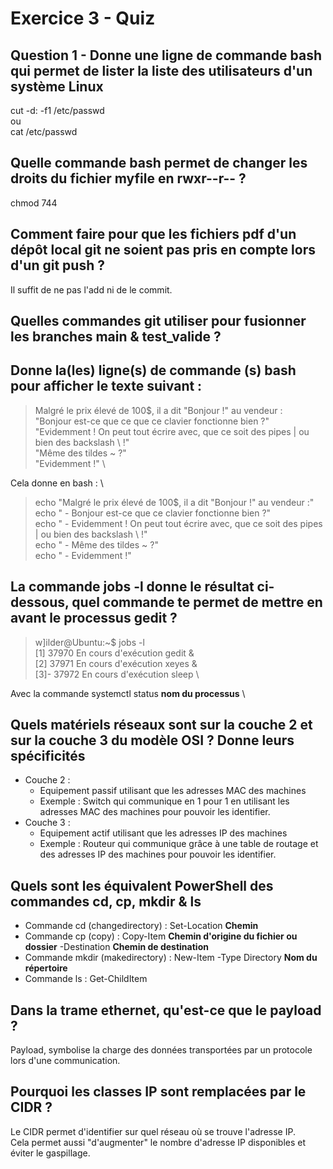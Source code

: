 # Exercice 3 - Quiz

## Question 1 - Donne une ligne de commande bash qui permet de lister la liste des utilisateurs d'un système Linux
cut -d: -f1 /etc/passwd \
ou \
cat /etc/passwd

## Quelle commande bash permet de changer les droits du fichier myfile en rwxr--r-- ?
chmod 744

## Comment faire pour que les fichiers pdf d'un dépôt local git ne soient pas pris en compte lors d'un git push ?
Il suffit de ne pas l'add ni de le commit.

## Quelles commandes git utiliser pour fusionner les branches main & test_valide ?

## Donne la(les) ligne(s) de commande (s) bash pour afficher le texte suivant :
> Malgré le prix élevé de 100$, il a dit "Bonjour !" au vendeur : \
  "Bonjour est-ce que ce que ce clavier fonctionne bien ?" \
  "Evidemment ! On peut tout écrire avec, que ce soit des pipes | ou bien des backslash \\ !" \
  "Même des tildes ~ ?" \
  "Evidemment !" \

Cela donne en bash : \
> echo "Malgré le prix élevé de 100$, il a dit "Bonjour !" au vendeur :" \
  echo "  - Bonjour est-ce que ce clavier fonctionne bien ?" \
  echo "  - Evidemment ! On peut tout écrire avec, que ce soit des pipes | ou bien des backslash \\ !" \
  echo "  - Même des tildes ~ ?" \
  echo "  - Evidemment !"

## La commande jobs -l donne le résultat ci-dessous, quel commande te permet de mettre en avant le processus gedit ?
> w]ilder@Ubuntu:~$ jobs -l \
 [1]  37970 En cours d'exécution   gedit & \
 [2]  37971 En cours d'exécution   xeyes & \
 [3]- 37972 En cours d'exécution   sleep \

Avec la commande systemctl status **nom du processus** \

## Quels matériels réseaux sont sur la couche 2 et sur la couche 3 du modèle OSI ? Donne leurs spécificités
* Couche 2 :
  * Equipement passif utilisant que les adresses MAC des machines
  * Exemple : Switch qui communique en 1 pour 1 en utilisant les adresses MAC des machines pour pouvoir les identifier.
* Couche 3 :
  * Equipement actif utilisant que les adresses IP des machines
  * Exemple : Routeur qui communique grâce à une table de routage et des adresses IP des machines pour pouvoir les identifier.

## Quels sont les équivalent PowerShell des commandes cd, cp, mkdir & ls
* Commande cd (changedirectory) : Set-Location **Chemin**
* Commande cp (copy) : Copy-Item **Chemin d'origine du fichier ou dossier** -Destination **Chemin de destination**
* Commande mkdir (makedirectory) : New-Item -Type Directory **Nom du répertoire**
* Commande ls : Get-ChildItem

## Dans la trame ethernet, qu'est-ce que le payload ?
Payload, symbolise la charge des données transportées par un protocole lors d'une communication.

## Pourquoi les classes IP sont remplacées par le CIDR ?
Le CIDR permet d'identifier sur quel réseau où se trouve l'adresse IP. \
Cela permet aussi "d'augmenter" le nombre d'adresse IP disponibles et éviter le gaspillage.
